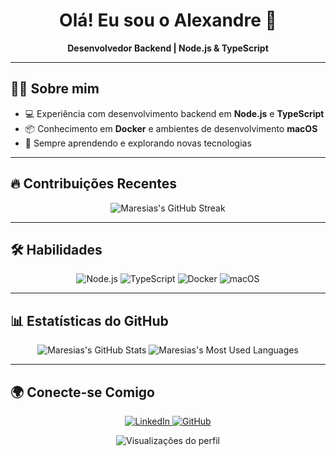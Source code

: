<h1 align="center">Olá! Eu sou o Alexandre 👋</h1>

<p align="center">
  <b>Desenvolvedor Backend | Node.js & TypeScript</b>
</p>

---

## 🧑‍💻 Sobre mim

- 💻 Experiência com desenvolvimento backend em **Node.js** e **TypeScript**
- 📦 Conhecimento em **Docker** e ambientes de desenvolvimento **macOS**
- 🌱 Sempre aprendendo e explorando novas tecnologias

---

## 🔥 Contribuições Recentes

<p align="center">
  <img src="https://github-readme-streak-stats.herokuapp.com/?user=Maresias&theme=radical&hide_border=true" alt="Maresias's GitHub Streak" />
</p>

---

## 🛠️ Habilidades

<p align="center">
  <img src="https://img.shields.io/badge/Node.js-339933?style=for-the-badge&logo=node.js&logoColor=white" alt="Node.js" />
  <img src="https://img.shields.io/badge/TypeScript-007ACC?style=for-the-badge&logo=typescript&logoColor=white" alt="TypeScript" />
  <img src="https://img.shields.io/badge/Docker-2496ED?style=for-the-badge&logo=docker&logoColor=white" alt="Docker" />
  <img src="https://img.shields.io/badge/macOS-000000?style=for-the-badge&logo=apple&logoColor=white" alt="macOS" />
</p>

---

## 📊 Estatísticas do GitHub

<p align="center">
  <img src="https://github-readme-stats.vercel.app/api?username=Maresias&show_icons=true&theme=default&hide_border=true&count_private=true" alt="Maresias's GitHub Stats" />
  <img src="https://github-readme-stats.vercel.app/api/top-langs/?username=Maresias&layout=compact&theme=radical&hide_border=true" alt="Maresias's Most Used Languages" />
</p>

---

## 🌍 Conecte-se Comigo

<p align="center">
  <a href="https://linkedin.com/in/seu-perfil" target="_blank">
    <img src="https://img.shields.io/badge/LinkedIn-0077B5?style=for-the-badge&logo=linkedin&logoColor=white" alt="LinkedIn" />
  </a>
  <a href="https://github.com/Maresias" target="_blank">
    <img src="https://img.shields.io/badge/GitHub-181717?style=for-the-badge&logo=github&logoColor=white" alt="GitHub" />
  </a>
</p>

<p align="center">
  <img src="https://komarev.com/ghpvc/?username=Maresias&color=blue" alt="Visualizações do perfil" />
</p>
